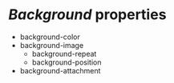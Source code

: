 # _Background_ properties
* background-color
* background-image
  * background-repeat
  * background-position
* background-attachment
